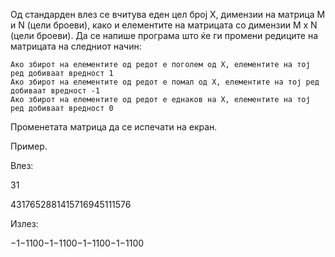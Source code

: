 Oд стандарден влез се вчитува еден цел број X, димензии на матрица M и N (цели броеви), како и елементите на матрицата со димензии M x N (цели броеви). Да се напише програма што ќе ги промени редиците на матрицата на следниот начин:

    Ако збирот на елементите од редот е поголем од X, елементите на тој ред добиваат вредност 1
    Ако збирот на елементите од редот е помал од X, елементите на тој ред добиваат вредност -1
    Ако збирот на елементите од редот е еднаков на X, елементите на тој ред добиваат вредност 0

Променетата матрица да се испечати на екран.

Пример.

Влез:

31

4317652881415716945111576

Излез:

−1−1100−1−1100−1−1100−1−1100